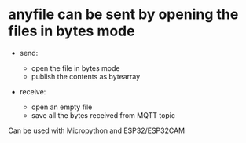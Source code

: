 # anyfile can be sent by opening the files in bytes mode

- send: 
	- open the file in bytes mode 
	- publish the contents as bytearray 
 
 
- receive:
	- open an empty file
	- save all the bytes received from MQTT topic
	
	
Can be used with Micropython and ESP32/ESP32CAM
